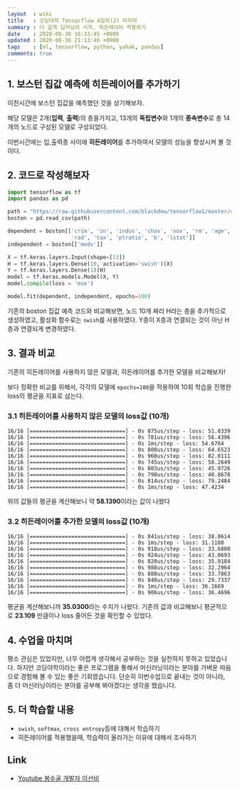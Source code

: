 ```yaml
---
layout  : wiki
title   : 코딩야학 Tensorflow 4일차(2) 마지막
summary : 더 깊게 딥러닝의 시작, 히든레이어 적용하기
date    : 2020-08-30 16:33:45 +0900
updated : 2020-08-30 21:13:46 +0900
tags    : [ml, tensorflow, python, yahak, pandas]
comments: true
---
```


## 1. 보스턴 집값 예측에 히든레이어를 추가하기

이전시간에 보스턴 집값을 예측했던 것을 상기해보자.

해당 모델은 2개(**입력**, **출력**)의 층을가지고, 13개의 **독립변수**와 1개의 
**종속변수**로 총 14개의 노드로 구성된 모델로 구성되었다.

이번시간에는 입,출력층 사이에 **히든레이어**를 추가하여서 모델의 성능을 향상시켜 볼 것이다.


## 2. 코드로 작성해보자

```python
import tensorflow as tf
import pandas as pd

path = "https://raw.githubusercontent.com/blackdew/tensorflow1/master/csv/boston.csv"
boston = pd.read_csv(path)

dependent = boston[['crim', 'zn', 'indus', 'chas', 'nox', 'rm', 'age', 'dis',
                    'rad', 'tax', 'ptratio', 'b', 'lstat']]
independent = boston[['medv']]

X = tf.keras.layers.Input(shape=[13])
H = tf.keras.layers.Dense(10, activation='swish')(X)
Y = tf.keras.layers.Dense(1)(H)
model = tf.keras.models.Model(X, Y)
model.compile(loss = 'mse')

model.fit(dependent, independent, epochs=100)
```

기존의 boston 집값 예측 코드와 비교해보면, 노드 10개 짜리 H라는 층을 추가적으로 생성하였고, 활성화 함수로는 
`swish`를 사용하였다. Y층이 X층과 연결되는 것이 아닌 H층과 연결되게 변경하였다.

## 3. 결과 비교

기존의 히든레이어를 사용하지 않은 모델과, 히든레이어를 추가한 모델을 비교해보자!

보다 정확한 비교를 위해서, 각각의 모델에 `epochs=100`을 적용하여 10회 학습을 진행한 loss의 평균을 지표로 삼는다.

### 3.1 히든레이어를 사용하지 않은 모델의 loss값 (10개)

```
16/16 [==============================] - 0s 875us/step - loss: 51.8339
16/16 [==============================] - 0s 781us/step - loss: 56.4396
16/16 [==============================] - 0s 1ms/step - loss: 54.6764
16/16 [==============================] - 0s 800us/step - loss: 64.6523
16/16 [==============================] - 0s 960us/step - loss: 82.0111
16/16 [==============================] - 0s 745us/step - loss: 58.2649
16/16 [==============================] - 0s 803us/step - loss: 45.9726
16/16 [==============================] - 0s 790us/step - loss: 40.8678
16/16 [==============================] - 0s 814us/step - loss: 79.2484
16/16 [==============================] - 0s 1ms/step - loss: 47.4234
```
위의 값들의 평균을 계산해보니 약 **58.1390**이라는 값이 나왔다

### 3.2 히든레이어를 추가한 모델의 loss값 (10개)
```
16/16 [==============================] - 0s 841us/step - loss: 38.0614
16/16 [==============================] - 0s 1ms/step - loss: 31.1188
16/16 [==============================] - 0s 918us/step - loss: 33.6800
16/16 [==============================] - 0s 924us/step - loss: 43.0693
16/16 [==============================] - 0s 820us/step - loss: 35.9184
16/16 [==============================] - 0s 988us/step - loss: 32.2964
16/16 [==============================] - 0s 888us/step - loss: 33.7863
16/16 [==============================] - 0s 840us/step - loss: 29.7337
16/16 [==============================] - 0s 1ms/step - loss: 36.1669
16/16 [==============================] - 0s 906us/step - loss: 36.4696
```
평균을 계산해보니까 **35.0300**라는 수치가 나왔다. 기존의 값과 비교해보니 평균적으로 **23.109** 
만큼이나 loss 줄어든 것을 확인할 수 있었다.

## 4. 수업을 마치며

평소 관심은 있었지만, 너무 어렵게 생각해서 공부하는 것을 실천하지 못하고 있었습니다. 하지만 
코딩야학이라는 좋은 프로그램을 통해서 머신러닝이라는 분야를 가벼운 마음으로 경험해 볼 수 있는 좋은 기회였습니다. 
단순히 이번수업으로 끝내는 것이 아니라, 좀 더 머신러닝이라는 분야를 공부해 봐야겠다는 생각을 했습니다.

## 5. 더 학습할 내용
* `swish`, `softmax`, `cross entropy`등에 대해서 학습하기
* 히든레이어를 적용했을때, 학습력이 올라가는 이유에 대해서 조사하기

## Link

* [Youtube 봉수골 개발자 이선비](https://www.youtube.com/watch?v=dpw0wY13XDk&list=PLl1irxoYh2wyLwJutUZx5Q_QEEDZoXBnz&index=1)
